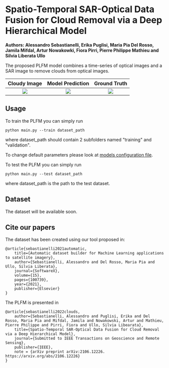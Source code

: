 # Spatio-Temporal SAR-Optical Data Fusion for Cloud Removal via a Deep Hierarchical Model

**Authors: Alessandro Sebastianelli, Erika Puglisi, Maria Pia Del Rosso, Jamila Mifdal, Artur Nowakowki, Fiora Pirri, Pierre Philippe Mathieu and Silvia Liberata Ullo**



The proposed PLFM model combines a time-series of optical images and a SAR image to remove clouds from optical images.


|Cloudy Image|Model Prediction|Ground Truth|
:-----------:|:-----------:|:-----------:
![](res/cloudy.png) | ![](res/prediction.png) | ![](res/gt.png)


## Usage
To train the PLFM you can simply run

```
python main.py --train dataset_path
```

where dataset_path should contain 2 subfolders named "training" and "validation".

To change default parameters please look at [models configuration file](models/models_config.py).


To test the PLFM you can simply run

```
python main.py --test dataset_path
```

where dataset_path is the path to the test dataset.


## Dataset
The dataset will be available soon.

## Cite our papers

The dataset has been created using our tool proposed in: 

    @article{sebastianelli2021automatic,
        title={Automatic dataset builder for Machine Learning applications to satellite imagery},
        author={Sebastianelli, Alessandro and Del Rosso, Maria Pia and Ullo, Silvia Liberata},
        journal={SoftwareX},
        volume={15},
        pages={100739},
        year={2021},
        publisher={Elsevier}
    }


The PLFM is presented in

    @article{sebastianelli2022clouds,
        author={Sebastianelli, Alessandro and Puglisi, Erika and Del Rosso, Maria Pia and Mifdal, Jamila and Nowakowski, Artur and Mathieu, Pierre Philippe and Pirri, Fiora and Ullo, Silvia Libearata},
        title={Spatio-Temporal SAR-Optical Data Fusion for Cloud Removal via a Deep Hierarchical Model},
        journal={Submitted to IEEE Transactions on Geoscience and Remote Sensing},
        publisher={IEEE},
        note = {arXiv preprint arXiv:2106.12226. https://arxiv.org/abs/2106.12226}
    }
